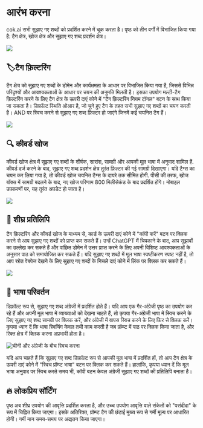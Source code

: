 # आरंभ करना

cok.ai सभी सुझाए गए शब्दों को प्रदर्शित करने में चूक करता है। पृष्ठ को तीन वर्गों में विभाजित किया गया है: टैग क्षेत्र, खोज क्षेत्र और सुझाए गए शब्द प्रदर्शन क्षेत्र।

![](https://img.newzone.top/2023-06-05-20-44-19.png?imageMogr2/format/webp)

## 🏷टैग फ़िल्टरिंग

टैग क्षेत्र को सुझाए गए शब्दों के डोमेन और कार्यक्षमता के आधार पर विभाजित किया गया है, जिससे विभिन्न परिदृश्यों और आवश्यकताओं के आधार पर चयन की अनुमति मिलती है। इसका उपयोग मल्टी-टैग फ़िल्टरिंग करने के लिए टैग क्षेत्र के ऊपरी दाएं कोने में "टैग फ़िल्टरिंग नियम टॉगल" बटन के साथ किया जा सकता है। डिफ़ॉल्ट स्थिति ओआर है, जो चुने हुए टैग के तहत सभी सुझाए गए शब्दों का चयन करती है। AND पर स्विच करने से सुझाए गए शब्द फ़िल्टर हो जाएंगे जिनमें कई चयनित टैग हैं।

![](https://img.newzone.top/2023-06-05-20-50-19.png?imageMogr2/format/webp)

## 🔍 कीवर्ड खोज

कीवर्ड खोज क्षेत्र में सुझाए गए शब्दों के शीर्षक, सारांश, सामग्री और आपकी मूल भाषा में अनुवाद शामिल हैं. कीवर्ड दर्ज करने के बाद, सुझाए गए शब्द प्रदर्शन क्षेत्र तुरंत फ़िल्टर की गई सामग्री दिखाएगा। यदि टैग्स का चयन कर लिया गया है, तो कीवर्ड खोज चयनित टैग्स के दायरे तक सीमित होगी. पीसी की तरफ, खोज बॉक्स में सामग्री बदलने के बाद, नए खोज परिणाम 800 मिलीसेकंड के बाद प्रदर्शित होंगे। मोबाइल उपकरणों पर, यह तुरंत अपडेट हो जाता है।

![](https://img.newzone.top/2023-06-05-20-58-07.png?imageMogr2/format/webp)

## 🔬 शीघ्र प्रतिलिपि

टैग फ़िल्टरिंग और कीवर्ड खोज के माध्यम से, कार्ड के ऊपरी दाएं कोने में "कॉपी करें" बटन पर क्लिक करने से आप सुझाए गए शब्दों को प्राप्त कर सकते हैं। उन्हें ChatGPT में चिपकाने के बाद, आप सुझावों का उल्लेख कर सकते हैं और वांछित डोमेन में उत्तर प्राप्त करने के लिए अपनी विशिष्ट आवश्यकताओं के अनुसार पाठ को समायोजित कर सकते हैं। यदि सुझाए गए शब्दों में मूल भाषा स्पष्टीकरण स्पष्ट नहीं है, तो आप स्रोत वेबपेज देखने के लिए सुझाए गए शब्दों के निचले दाएं कोने में लिंक पर क्लिक कर सकते हैं।

![](https://img.newzone.top/2023-06-11-17-14-07.png?imageMogr2/format/webp)

## 💬 भाषा परिवर्तन

डिफ़ॉल्ट रूप से, सुझाए गए शब्द अंग्रेजी में प्रदर्शित होते हैं। यदि आप एक गैर-अंग्रेजी पृष्ठ का उपयोग कर रहे हैं और अपनी मूल भाषा में व्याख्याओं को देखना चाहते हैं, तो कृपया गैर-अंग्रेजी भाषा में स्विच करने के लिए सुझाए गए शब्द सामग्री पर क्लिक करें, और अंग्रेजी में वापस स्विच करने के लिए फिर से क्लिक करें। कृपया ध्यान दें कि भाषा स्विचिंग केवल तभी काम करती है जब प्रॉम्प्ट में पाठ पर क्लिक किया जाता है, और रिक्त क्षेत्र में क्लिक करना अप्रभावी होता है।

![चीनी और अंग्रेजी के बीच स्विच करना](http://img.newzone.top/chatgptshortcut_encn.gif)

यदि आप चाहते हैं कि सुझाए गए शब्द डिफ़ॉल्ट रूप से आपकी मूल भाषा में प्रदर्शित हों, तो आप टैग क्षेत्र के ऊपरी दाएं कोने में "स्विच प्रॉम्प्ट भाषा" बटन पर क्लिक कर सकते हैं। हालांकि, कृपया ध्यान दें कि मूल भाषा अनुवाद पर स्विच करते समय भी, कॉपी बटन केवल अंग्रेजी सुझाए गए शब्दों की प्रतिलिपि बनाता है।

## 🔥 लोकप्रिय सॉर्टिंग

पृष्ठ अब शीघ्र उपयोग की आवृत्ति प्रदर्शित करता है, और उच्च उपयोग आवृत्ति वाले संकेतों को "पसंदीदा" के रूप में चिह्नित किया जाएगा। इसके अतिरिक्त, प्रॉम्प्ट टैग की छंटाई मुख्य रूप से गर्मी मूल्य पर आधारित होगी। गर्मी मान समय-समय पर अद्यतन किया जाएगा।

